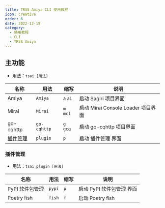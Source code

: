 ```yaml
---
title: TRSS Amiya CLI 使用教程
icon: creative
order: 6
date: 2022-12-18
category:
  - 使用教程
  - CLI
  - TRSS Amiya
---
```


## 主功能

- 用法：`tsai [用法]`

| 名称                  | 用法        | 缩写      | 说明                               |
| --------------------- | ----------- | --------- | ---------------------------------- |
| Amiya                 | `Amiya`     | `a` `ai`  | 启动 Sagiri 项目界面               |
| Mirai                 | `Mirai`     | `m` `mcl` | 启动 Mirai Console Loader 项目界面 |
| go-cqhttp             | `go-cqhttp` | `g` `gcq` | 启动 go-cqhttp 项目界面            |
| [插件管理](#插件管理) | `plugin`    | `p`       | 启动 插件管理 界面                 |

### 插件管理

- 用法：`tsai plugin [用法]`

| 名称            | 用法   | 缩写 | 说明                      |
| --------------- | ------ | ---- | ------------------------- |
| PyPI 软件包管理 | `pypi` | `p`  | 启动 PyPI 软件包管理 界面 |
| Poetry fish     | `fish` | `f`  | 启动 Poetry fish          |